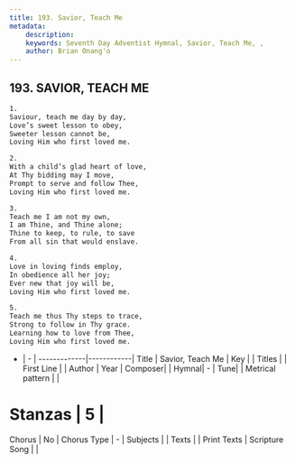 ```yaml
---
title: 193. Savior, Teach Me
metadata:
    description: 
    keywords: Seventh Day Adventist Hymnal, Savior, Teach Me, , 
    author: Brian Onang'o
---
```



## 193. SAVIOR, TEACH ME

```txt
1.
Saviour, teach me day by day,
Love’s sweet lesson to obey,
Sweeter lesson cannot be,
Loving Him who first loved me.

2.
With a child’s glad heart of love,
At Thy bidding may I move,
Prompt to serve and follow Thee,
Loving Him who first loved me.

3.
Teach me I am not my own,
I am Thine, and Thine alone;
Thine to keep, to rule, to save
From all sin that would enslave.

4.
Love in loving finds employ,
In obedience all her joy;
Ever new that joy will be,
Loving Him who first loved me.

5.
Teach me thus Thy steps to trace,
Strong to follow in Thy grace.
Learning how to love from Thee,
Loving Him who first loved me.
```

- |   -  |
-------------|------------|
Title | Savior, Teach Me |
Key |  |
Titles |  |
First Line |  |
Author | 
Year | 
Composer|  |
Hymnal|  - |
Tune|  |
Metrical pattern | |
# Stanzas | 5 |
Chorus | No |
Chorus Type | - |
Subjects |  |
Texts |  |
Print Texts | 
Scripture Song |  |
  
